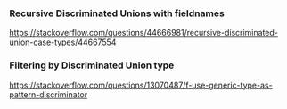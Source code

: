### Recursive Discriminated Unions with fieldnames
https://stackoverflow.com/questions/44666981/recursive-discriminated-union-case-types/44667554

### Filtering by Discriminated Union type
https://stackoverflow.com/questions/13070487/f-use-generic-type-as-pattern-discriminator